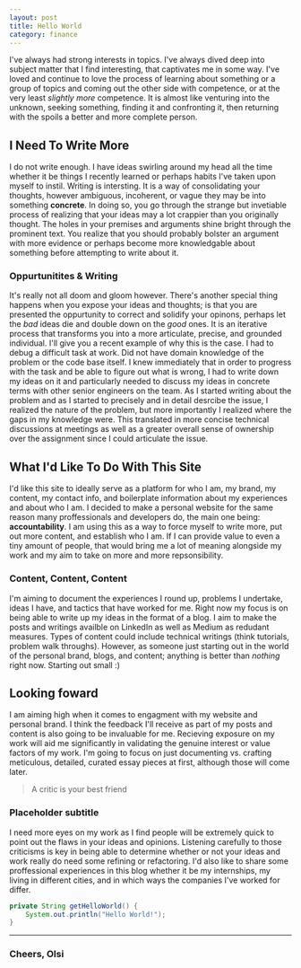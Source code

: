 ```yaml
---
layout: post
title: Hello World
category: finance
---        
```

I've always had strong interests in topics. I've always dived deep into subject matter that I find interesting, that captivates me in some way. I've loved and continue to love the process of learning about something or a group of topics and coming out the other side with competence, or at the very least *slightly more* competence. It is almost like venturing into the unknown, seeking something, finding it and confronting it, then returning with the spoils a better and more complete person.

## I Need To Write More

I do not write enough. I have ideas swirling around my head all the time whether it be things I recently learned or perhaps habits I've taken upon myself to instil. Writing is intersting. It is a way of consolidating your thoughts, however ambiguous, incoherent, or vague they may be into something **concrete**. In doing so, you go through the strange but invetiable process of realizing that your ideas may a lot crappier than you originally thought. The holes in your premises and arguments shine bright through the prominent text. You realize that you should probably bolster an argument with more evidence or perhaps become more knowledgable about something before attempting to write about it. 

### Oppurtunitites & Writing

It's really not all doom and gloom however. There's another special thing happens when you expose your ideas and thoughts; is that you are presented the oppurtunity to correct and solidify your opinons, perhaps let the *bad* ideas die and double down on the *good* ones. It is an iterative process that transforms you into a more articulate, precise, and grounded individual. I'll give you a recent example of why this is the case. I had to debug a difficult task at work. Did not have domain knowledge of the problem or the code base itself. I knew immediately that in order to progress with the task and be able to figure out what is wrong, I had to write down my ideas on it and particularly needed to discuss my ideas in concrete terms with other senior engineers on the team. As I started writing about the problem and as I started to precisely and in detail desrcibe the issue, I realized the nature of the problem, but more importantly I realized where the gaps in my knowledge were. This translated in more concise technical discussions at meetings as well as a greater overall sense of ownership over the assignment since I could articulate the issue.

## What I'd Like To Do With This Site

I'd like this site to ideally serve as a platform for who I am, my brand, my content, my contact info, and boilerplate information about my experiences and about who I am. I decided to make a personal website for the same reason many proffessionals and developers do, the main one being: **accountability**. I am using this as a way to force myself to write more, put out more content, and establish who I am. If I can provide value to even a tiny amount of people, that would bring me a lot of meaning alongside my work and my aim to take on more and more repsonsibility. 

### Content, Content, Content

I'm aiming to document the experiences I round up, problems I undertake, ideas I have, and tactics that have worked for me. Right now my focus is on being able to write up my ideas in the format of a blog. I aim to make the posts and writings availble on LinkedIn as well as Medium as redudant measures. Types of content could include technical writings (think tutorials, problem walk throughs). However, as someone just starting out in the world of the personal brand, blogs, and content; anything is better than *nothing* right now. Starting out small :)

## Looking foward

I am aiming high when it comes to engagment with my website and personal brand. I think the feedback I'll receive as part of my posts and content is also going to be invaluable for me. Recieving exposure on my work will aid me significantly in validating the genuine interest or value factors of my work. I'm going to focus on just documenting vs. crafting meticulous, detailed, curated essay pieces at first, although those will come later.

> A critic is your best friend

### Placeholder subtitle

I need more eyes on my work as I find people will be extremely quick to point out the flaws in your ideas and opinions. Listening carefully to those criticisms is key in being able to determine whether or not your ideas and work really do need some refining or refactoring. I'd also like to share some proffessional experiences in this blog whether it be my internships, my living in different cities, and in which ways the companies I've worked for differ.

```java
private String getHelloWorld() {
    System.out.println("Hello World!");
}
```
----------------------
### Cheers, Olsi